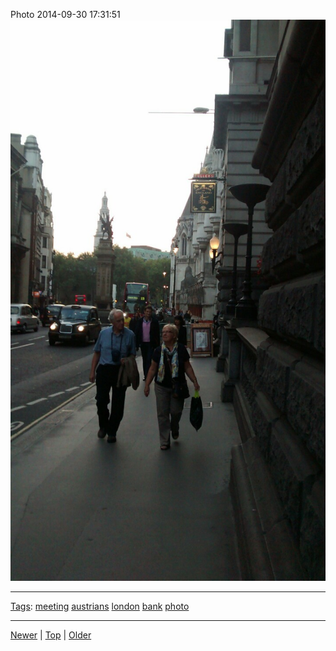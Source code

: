 <!--
title: Photo 2014-09-30 17
date: 2020-06-28T14:51:45.145Z
tags: meeting, austrians, london, bank, photo
-->





Photo 2014-09-30 17:31:51
![](98817635237-0.jpg)

<!--BOTTOM-POST-NAVIGATION-->
---

[Tags](tags.md): [meeting](tag-meeting.md) [austrians](tag-austrians.md) [london](tag-london.md) [bank](tag-bank.md) [photo](tag-photo.md)

---

[Newer](98790880052.md) | [Top](index.md) | [Older](98822233947.md)